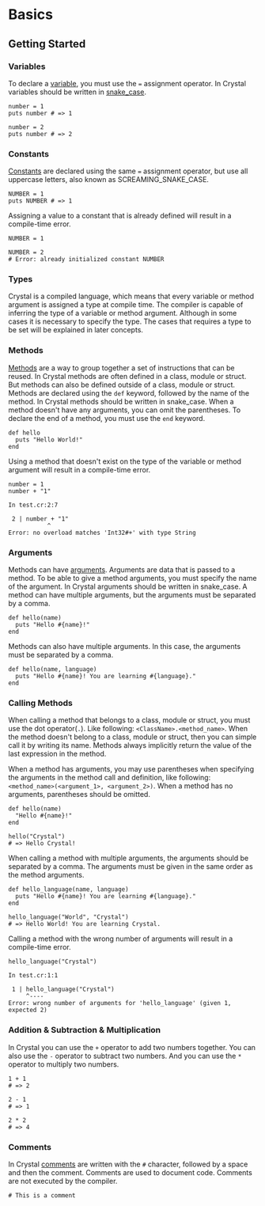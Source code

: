 # Basics

## Getting Started

### Variables

To declare a [variable][variables], you must use the `=` assignment operator.
In Crystal variables should be written in [snake_case][snake-case].

```crystal
number = 1
puts number # => 1

number = 2
puts number # => 2
```

### Constants

[Constants][constants] are declared using the same `=` assignment operator, but use all uppercase letters, also known as SCREAMING_SNAKE_CASE.

```crystal
NUMBER = 1
puts NUMBER # => 1
```

Assigning a value to a constant that is already defined will result in a compile-time error.

```crystal
NUMBER = 1

NUMBER = 2
# Error: already initialized constant NUMBER
```

### Types

Crystal is a compiled language, which means that every variable or method argument is assigned a type at compile time.
The compiler is capable of inferring the type of a variable or method argument.
Although in some cases it is necessary to specify the type.
The cases that requires a type to be set will be explained in later concepts.

### Methods

[Methods][methods] are a way to group together a set of instructions that can be reused.
In Crystal methods are often defined in a class, module or struct.
But methods can also be defined outside of a class, module or struct.
Methods are declared using the `def` keyword, followed by the name of the method.
In Crystal methods should be written in snake_case.
When a method doesn't have any arguments, you can omit the parentheses.
To declare the end of a method, you must use the `end` keyword.

```crystal
def hello
  puts "Hello World!"
end
```

Using a method that doesn't exist on the type of the variable or method argument will result in a compile-time error.

```crystal
number = 1
number + "1"
```

```console
In test.cr:2:7

 2 | number + "1"
           ^
Error: no overload matches 'Int32#+' with type String
```

### Arguments

Methods can have [arguments][arguments].
Arguments are data that is passed to a method.
To be able to give a method arguments, you must specify the name of the argument.
In Crystal arguments should be written in snake_case.
A method can have multiple arguments, but the arguments must be separated by a comma.

```crystal
def hello(name)
  puts "Hello #{name}!"
end
```

Methods can also have multiple arguments.
In this case, the arguments must be separated by a comma.

```crystal
def hello(name, language)
  puts "Hello #{name}! You are learning #{language}."
end
```

### Calling Methods

When calling a method that belongs to a class, module or struct, you must use the dot operator(`.`).
Like following: `<ClassName>.<method_name>`.
When the method doesn't belong to a class, module or struct, then you can simple call it by writing its name.
Methods always implicitly return the value of the last expression in the method.

When a method has arguments, you may use parentheses when specifying the arguments in the method call and definition, like following: `<method_name>(<argument_1>, <argument_2>)`.
When a method has no arguments, parentheses should be omitted.

```crystal
def hello(name)
  "Hello #{name}!"
end

hello("Crystal")
# => Hello Crystal!
```

When calling a method with multiple arguments, the arguments should be separated by a comma.
The arguments must be given in the same order as the method arguments.

```crystal
def hello_language(name, language)
  puts "Hello #{name}! You are learning #{language}."
end

hello_language("World", "Crystal")
# => Hello World! You are learning Crystal.
```

Calling a method with the wrong number of arguments will result in a compile-time error.

```crystal
hello_language("Crystal")
```

```console
In test.cr:1:1

 1 | hello_language("Crystal")
     ^----
Error: wrong number of arguments for 'hello_language' (given 1, expected 2)
```

### Addition & Subtraction & Multiplication

In Crystal you can use the `+` operator to add two numbers together.
You can also use the `-` operator to subtract two numbers.
And you can use the `*` operator to multiply two numbers.

```crystal
1 + 1
# => 2

2 - 1
# => 1

2 * 2
# => 4
```

### Comments

In Crystal [comments][comments] are written with the `#` character, followed by a space and then the comment.
Comments are used to document code.
Comments are not executed by the compiler.

```crystal
# This is a comment
```

[arguments]: https://crystal-lang.org/reference/1.7/tutorials/basics/60_methods.html#arguments
[assignement]: https://crystal-lang.org/reference/1.7/syntax_and_semantics/assignment.html#assignment
[comments]: https://crystal-lang.org/reference/1.7/syntax_and_semantics/comments.html
[constants]: https://crystal-lang.org/reference/1.7/syntax_and_semantics/constants.html
[default_arguments]: https://crystal-lang.org/reference/1.7/tutorials/basics/60_methods.html#default-arguments
[methods]: https://crystal-lang.org/reference/1.7/tutorials/basics/60_methods.html#methods
[return]: https://crystal-lang.org/reference/1.7/tutorials/basics/60_methods.html#returning-a-value
[snake-case]: https://en.wikipedia.org/wiki/Snake_case
[type]: https://crystal-lang.org/reference/1.7/tutorials/basics/20_variables.html#type
[variables]: https://crystal-lang.org/reference/1.7/tutorials/basics/20_variables.html
